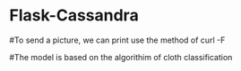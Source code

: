 # Flask-Cassandra

#To send a picture, we can print use the method of curl -F

#The model is based on the algorithim of cloth classification

